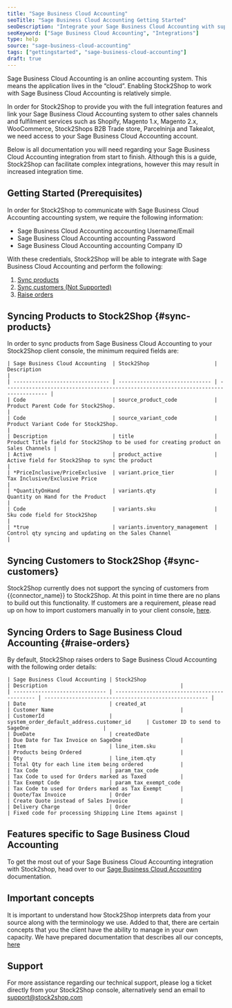 ```yaml
---
title: "Sage Business Cloud Accounting"
seoTitle: "Sage Business Cloud Accounting Getting Started"
seoDescription: "Integrate your Sage Business Cloud Accounting with supported B2B and B2C Systems through Stock2Shop"
seoKeyword: ["Sage Business Cloud Accounting", "Integrations"]
type: help
source: "sage-business-cloud-accounting"
tags: ["gettingstarted", "sage-business-cloud-accounting"]
draft: true
---
```


Sage Business Cloud Accounting is an online accounting system. 
This means the application lives in the “cloud”. Enabling Stock2Shop to work with 
Sage Business Cloud Accounting is relatively simple. 

In order for Stock2Shop to provide you with the full integration features and link your Sage Business Cloud Accounting system 
to other sales channels and fulfilment services such as 
Shopify, Magento 1.x, Magento 2.x, WooCommerce, Stock2Shops B2B Trade store, 
Parcelninja and Takealot, we need access to your Sage Business Cloud Accounting account.

Below is all documentation you will need regarding your Sage Business Cloud Accounting integration from start to finish.
Although this is a guide, Stock2Shop can facilitate complex integrations, however this may result in increased integration time.

## Getting Started (Prerequisites)
In order for Stock2Shop to communicate with Sage Business Cloud Accounting accounting system, 
we require the following information:

- Sage Business Cloud Accounting accounting Username/Email
- Sage Business Cloud Accounting accounting Password
- Sage Business Cloud Accounting accounting Company ID

With these credentials, Stock2Shop will be able to integrate with 
Sage Business Cloud Accounting and perform the following:

1. [Sync products](#sync-products) 
2. [Sync customers (Not Supported)](#sync-customers) 
3. [Raise orders](#raise-orders) 

## Syncing Products to Stock2Shop {#sync-products}
In order to sync products from Sage Business Cloud Accounting to your Stock2Shop client console, 
the minimum required fields are:

```
| Sage Business Cloud Accounting  | Stock2Shop                     | Description                                                                          |
| ------------------------------- | ------------------------------ | ------------------------------------------------------------------------------------ |
| Code                            | source_product_code            | Product Parent Code for Stock2Shop.                                                  |
| Code                            | source_variant_code            | Product Variant Code for Stock2Shop.                                                 |
| Description                     | title                          | Product Title field for Stock2Shop to be used for creating product on Sales Channels |
| Active                          | product_active                 | Active field for Stock2Shop to sync the product                                      |
| *PriceInclusive/PriceExclusive  | variant.price_tier             | Tax Inclusive/Exclusive Price                                                        |
| *QuantityOnHand                 | variants.qty                   | Quantity on Hand for the Product                                                     |
| Code                            | variants.sku                   | Sku code field for Stock2Shop                                                        |
| *true                           | variants.inventory_management  | Control qty syncing and updating on the Sales Channel                                |
```

## Syncing Customers to Stock2Shop  {#sync-customers}
Stock2Shop currently does not support the syncing of customers from {{connector_name}} to Stock2Shop. 
At this point in time there are no plans to build out this functionality. 
If customers are a requirement, please read up on how to import customers manually in to your client console, [here](/help/how-it-works-customer-import "Manually import customers into Stock2Shop").
 
## Syncing Orders to Sage Business Cloud Accounting {#raise-orders}
By default, Stock2Shop raises orders to Sage Business Cloud Accounting with the following order details:

```
| Sage Business Cloud Accounting | Stock2Shop                                   | Description                                           |
| ------------------------------ | -------------------------------------------- | ----------------------------------------------------- |
| Date                           | created_at                                   | Customer Name                                         |
| CustomerId                     | system_order_default_address.customer_id     | Customer ID to send to SageOne                        |
| DueDate                        | createdDate                                  | Due Date for Tax Invoice on SageOne                   |
| Item                           | line_item.sku                                | Products being Ordered                                |
| Qty                            | line_item.qty                                | Total Qty for each line item being ordered            |
| Tax Code                       | param_tax_code                               | Tax Code to used for Orders marked as Taxed           |
| Tax Exempt Code                | param_tax_exempt_code                        | Tax Code to used for Orders marked as Tax Exempt      |
| Quote/Tax Invoice              | Order                                        | Create Quote instead of Sales Invoice                 |
| Delivery Charge                | Order                                        | Fixed code for processing Shipping Line Items against |
```

## Features specific to Sage Business Cloud Accounting
To get the most out of your Sage Business Cloud Accounting integration with Stock2shop, 
head over to our [Sage Business Cloud Accounting](/help/features-sage-business-cloud-accounting "Sage Business Cloud Accounting features") documentation.

## Important concepts 
It is important to understand how Stock2Shop interprets data from your source 
along with the terminology we use. Added to that, there are certain concepts that you 
the client have the ability to manage in your own capacity. We have prepared 
documentation that describes all our concepts, [here](/help/how-it-works "How it works")

## Support
For more assistance regarding our technical support, please log a ticket
directly from your Stock2Shop console, alternatively send an email to support@stock2shop.com
